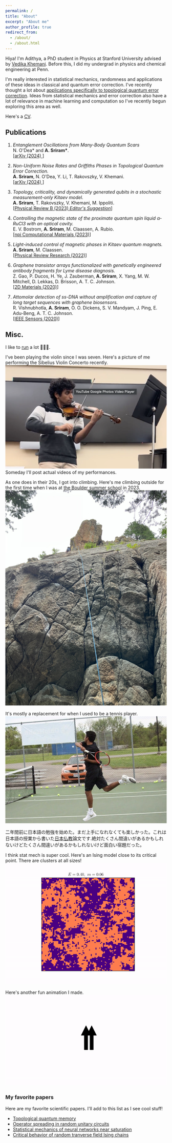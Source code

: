 ```yaml
---
permalink: /
title: "About"
excerpt: "About me"
author_profile: true
redirect_from: 
  - /about/
  - /about.html
---
```


Hiya! I'm Adithya, a PhD student in Physics at Stanford University advised by <a href="https://scholar.google.com/citations?user=xXBlOUYAAAAJ&hl=en" target="_blank">Vedika Khemani</a>. Before this, I did my undergrad in physics and chemical engineering at Penn.

I'm really interested in statistical mechanics, randomness and applications of these ideas in classical and quantum error correction. I've recently thought a lot about <a href="https://arxiv.org/abs/2409.03325" target="_blank">applications specifically to topological quantum error correction</a>. Ideas from statistical mechanics and error correction also have a lot of relevance in machine learning and computation so I've recently begun exploring this area as well. 

Here's a <a href="{{base.url}}/assets/adithyasriram_cv-4.pdf" target="_blank">CV</a>.

## Publications

1. *Entanglement Oscillations from Many-Body Quantum Scars* <br>
N. O'Dea* and __A. Sriram*__. <br>
[<a href="https://arxiv.org/abs/2410.11822" target="_blank">arXiv (2024) </a>]

1. *Non-Uniform Noise Rates and Griffiths Phases in Topological Quantum Error Correction.* <br>
**A. Sriram**, N. O'Dea, Y. Li, T. Rakovszky, V. Khemani. <br>
[<a href="https://arxiv.org/abs/2409.03325" target="_blank">arXiv (2024) </a>]

1. *Topology, criticality, and dynamically generated qubits in a stochastic measurement-only Kitaev model.* <br>
**A. Sriram**, T. Rakovszky, V. Khemani, M. Ippoliti. <br>
[<a href="https://journals.aps.org/prb/abstract/10.1103/PhysRevB.108.094304" target="_blank">Physical Review B (2023) _Editor's Suggestion_</a>]

1. *Controlling the magnetic state of the proximate quantum spin liquid α-RuCl3 with an optical cavity.* <br>
E. V. Bostrom, **A. Sriram**, M. Claassen, A. Rubio. <br>
[<a href="https://www.nature.com/articles/s41524-023-01158-6" target="_blank">npj Computational Materials (2023)</a>]

1. *Light-induced control of magnetic phases in Kitaev quantum magnets.* <br>
**A. Sriram**, M. Claassen. <br>
[<a href="https://journals.aps.org/prresearch/abstract/10.1103/PhysRevResearch.4.L032036" target="_blank">Physical Review Research (2022)</a>]

1. *Graphene transistor arrays functionalized with genetically engineered antibody fragments for Lyme disease diagnosis.* <br> Z. Gao, P. Ducos, H. Ye, J. Zauberman, **A. Sriram**, X. Yang, M. W. Mitchell, D.
Lekkas, D. Brisson, A. T. C. Johnson. <br> [<a href="https://iopscience.iop.org/article/10.1088/2053-1583/ab5dce" target="_blank">2D Materials (2020)</a>]
  
1. *Attomolar detection of ss-DNA without amplification and capture of long target sequences with graphene biosensors.* <br> R. Vishnubhotla, **A. Sriram**, O. O. Dickens, S. V. Mandyam, J. Ping, E. Adu-Beng, A. T. C. Johnson. <br> [<a href="https://ieeexplore.ieee.org/ielaam/7361/9086908/8998161-aam.pdf" target="_blank">IEEE Sensors (2020)</a>]


## Misc.

I like to  <a href="https://www.mtecresults.com/runner/show?race=17889&rid=3811" target="_blank">run</a> a lot 🏃🏃🏃.

I've been playing the violin since I was seven. Here's a picture of me performing the Sibelius Violin Concerto recently. 
![alt text](../assets/violin.png)
Someday I'll post actual videos of my performances.

As one does in their 20s, I got into climbing. Here's me climbing outside for the first time when I was at <a href="https://boulderschool.yale.edu" target="_blank">the Boulder summer school</a> in 2023. 
![alt text](../assets/climbing.JPG)

It's mostly a replacement for when I used to be a tennis player. 
![alt text](../assets/tennis.JPG)

二年間前に日本語の勉強を始めた。まだ上手になれなくても楽しかった。これは日本語の授業から書いた<a href="{{base.url}}/assets/日本仏教.pdf" target="_blank">日本仏教</a>論文です.絶対たくさん間違いがあるかもしれないけどたくさん間違いがあるかもしれないけど面白い宿題だった。

I think stat mech is super cool. Here's an Ising model close to its critical point. There are clusters at all sizes!
![alt text](../assets/IsingT2_3.gif)


Here's another fun animation I made.
![alt text](../assets/spinsonlattice.gif)


### My favorite papers

Here are my favorite scientific papers. I'll add to this list as I see cool stuff!
* <a href="https://arxiv.org/abs/quant-ph/0110143" target="_blank">Topological quantum memory</a>
* <a href="https://arxiv.org/abs/1705.08975" target="_blank">Operator spreading in random unitary circuits</a>
* <a href="https://www.sciencedirect.com/science/article/abs/pii/0003491687900923" target="_blank">Statistical mechanics of neural networks near saturation</a>
* <a href="https://journals.aps.org/prb/abstract/10.1103/PhysRevB.51.6411" target="_blank">Critical behavior of random tranverse field Ising chains</a>

